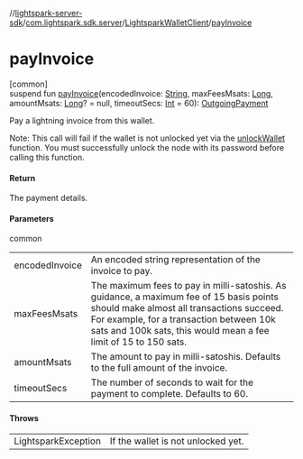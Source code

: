 //[lightspark-server-sdk](../../../index.md)/[com.lightspark.sdk.server](../index.md)/[LightsparkWalletClient](index.md)/[payInvoice](pay-invoice.md)

# payInvoice

[common]\
suspend fun [payInvoice](pay-invoice.md)(encodedInvoice: [String](https://kotlinlang.org/api/latest/jvm/stdlib/kotlin/-string/index.html), maxFeesMsats: [Long](https://kotlinlang.org/api/latest/jvm/stdlib/kotlin/-long/index.html), amountMsats: [Long](https://kotlinlang.org/api/latest/jvm/stdlib/kotlin/-long/index.html)? = null, timeoutSecs: [Int](https://kotlinlang.org/api/latest/jvm/stdlib/kotlin/-int/index.html) = 60): [OutgoingPayment](../../com.lightspark.sdk.server.model/-outgoing-payment/index.md)

Pay a lightning invoice from this wallet.

Note: This call will fail if the wallet is not unlocked yet via the [unlockWallet](unlock-wallet.md) function. You must successfully unlock the node with its password before calling this function.

#### Return

The payment details.

#### Parameters

common

| | |
|---|---|
| encodedInvoice | An encoded string representation of the invoice to pay. |
| maxFeesMsats | The maximum fees to pay in milli-satoshis.     As guidance, a maximum fee of 15 basis points should make almost all transactions succeed. For example,     for a transaction between 10k sats and 100k sats, this would mean a fee limit of 15 to 150 sats. |
| amountMsats | The amount to pay in milli-satoshis. Defaults to the full amount of the invoice. |
| timeoutSecs | The number of seconds to wait for the payment to complete. Defaults to 60. |

#### Throws

| | |
|---|---|
| LightsparkException | If the wallet is not unlocked yet. |
